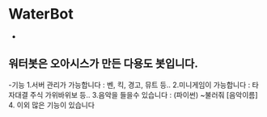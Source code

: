 # WaterBot

-
워터봇은 오아시스가 만든 다용도 봇입니다. 
-

-기능
1.서버 관리가 가능합니다
: 벤, 킥, 경고, 뮤트 등..
2.미니게임이 가능합니다
: 타자대결 주식 가위바위보 등..
3.음악을 들을수 있습니다
: (파이썬) ~불러줘 [음악이름]
4. 이외 많은 기능이 있습니다

